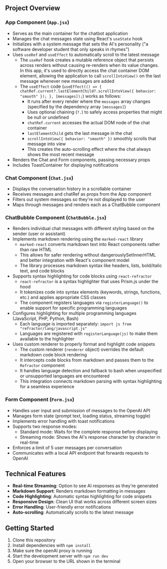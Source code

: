 ## Project Overview

### App Component (`App.jsx`)

- Serves as the main container for the chatbot application
- Manages the chat messages state using React's `useState` hook
- Initializes with a system message that sets the AI's personality ("a software developer student that only speaks in rhymes")
- Uses `useRef` and `useEffect` to automatically scroll to the latest message
  - The `useRef` hook creates a mutable reference object that persists across renders without causing re-renders when its value changes. In this app, it's used to directly access the chat container DOM element, allowing the application to call `scrollIntoView()` on the last message whenever new messages are added
  - The `useEffect` code (`useEffect(() => { chatRef.current?.lastElementChild?.scrollIntoView({ behavior: "smooth" }); }, [messages]);`) works as follows:
    - It runs after every render where the `messages` array changes (specified by the dependency array `[messages]`)
    - Uses optional chaining (`?.`) to safely access properties that might be null or undefined
    - `chatRef.current` accesses the actual DOM node of the chat container
    - `lastElementChild` gets the last message in the chat
    - `scrollIntoView({ behavior: "smooth" })` smoothly scrolls that message into view
    - This creates the auto-scrolling effect where the chat always shows the most recent message
- Renders the Chat and Form components, passing necessary props
- Includes ToastContainer for displaying notifications

### Chat Component (`Chat.jsx`)

- Displays the conversation history in a scrollable container
- Receives messages and chatRef as props from the App component
- Filters out system messages so they're not displayed to the user
- Maps through messages and renders each as a ChatBubble component

### ChatBubble Component (`ChatBubble.jsx`)

- Renders individual chat messages with different styling based on the sender (user or assistant)
- Implements markdown rendering using the `marked-react` library
  - `marked-react` converts markdown text into React components rather than raw HTML
  - This allows for safer rendering without dangerouslySetInnerHTML and better integration with React's component model
  - The library processes markdown syntax like headers, lists, bold/italic text, and code blocks
- Supports syntax highlighting for code blocks using `react-refractor`
  - `react-refractor` is a syntax highlighter that uses Prism.js under the hood
  - It tokenizes code into syntax elements (keywords, strings, functions, etc.) and applies appropriate CSS classes
  - The component registers languages via `registerLanguage()` to enable support for specific programming languages
- Configures highlighting for multiple programming languages (JavaScript, PHP, Python, Bash)
  - Each language is imported separately: `import js from "refractor/lang/javascript.js"`
  - Languages are registered with `registerLanguage(js)` to make them available to the highlighter
- Uses custom renderer to properly format and highlight code snippets
  - The custom renderer (`renderer` object) overrides the default markdown code block rendering
  - It intercepts code blocks from markdown and passes them to the `Refractor` component
  - It handles language detection and fallback to bash when unspecified or unsupported languages are encountered
  - This integration connects markdown parsing with syntax highlighting for a seamless experience

### Form Component (`Form.jsx`)

- Handles user input and submission of messages to the OpenAI API
- Manages form state (prompt text, loading status, streaming toggle)
- Implements error handling with toast notifications
- Supports two response modes:
  - Standard mode: Waits for the complete response before displaying
  - Streaming mode: Shows the AI's response character by character in real-time
- Enforces a limit of 5 user messages per conversation
- Communicates with a local API endpoint that forwards requests to OpenAI

## Technical Features

- **Real-time Streaming**: Option to see AI responses as they're generated
- **Markdown Support**: Renders markdown formatting in messages
- **Code Highlighting**: Automatic syntax highlighting for code snippets
- **Responsive Design**: Clean UI that works across different screen sizes
- **Error Handling**: User-friendly error notifications
- **Auto-scrolling**: Automatically scrolls to the latest message

## Getting Started

1. Clone this repository
2. Install dependencies with `npm install`
3. Make sure the openAI proxy is running
4. Start the development server with `npm run dev`
5. Open your browser to the URL shown in the terminal
